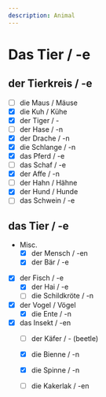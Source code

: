 ```yaml
---
description: Animal
---
```


# Das Tier / -e

## der Tierkreis / -e

* [ ] die Maus / Mäuse
* [x] die Kuh / Kühe
* [x] der Tiger / -
* [ ] der Hase / -n
* [x] der Drache / -n
* [x] die Schlange / -n
* [x] das Pferd / -e
* [ ] das Schaf / -e
* [x] der Affe / -n
* [ ] der Hahn / Hähne
* [x] der Hund / Hunde
* [ ] das Schwein / -e

## das Tier / -e

* Misc.
  * [x] der Mensch / -en
  * [x] der Bär / -e
* [x] der Fisch / -e
  * [x] der Hai / -e
  * [ ] die Schildkröte / -n
* [x] der Vogel / Vögel
  * [x] die Ente / -n 
* [x] das Insekt / -en
  * [ ] der Käfer / - \(beetle\)
  * [x] die Bienne / -n
  * [x] die Spinne / -n
  * [ ] die Kakerlak / -en

